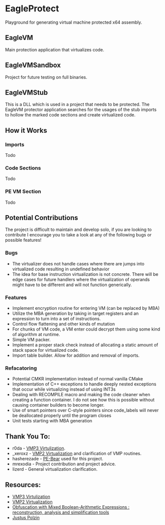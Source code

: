 # EagleProtect

Playground for generating virtual machine protected x64 assembly.

## EagleVM

Main protection application that virtualizes code.

## EagleVMSandbox

Project for future testing on full binaries.

## EagleVMStub

This is a DLL which is used in a project that needs to be protected. The EagleVM protector application searches for the usages of the stub imports to hollow the marked code sections and create virtualized code.

## How it Works

### Imports

Todo

### Code Sections

Todo

### PE VM Section

Todo

## Potential Contributions
The project is difficult to maintain and develop solo, if you are looking to contribute I encourage you to take a look at any of the following bugs or possible features!
### Bugs
- The virtualizer does not handle cases where there are jumps into virtualized code resulting in undefined behavior
- The idea for base instruction virtualization is not concrete. There will be edge cases for future handlers where the virtualization of operands might have to be different and will not function generically.
### Features
- Implement encryption routine for entering VM (can be replaced by MBA)
- Utilize the MBA generation by taking in target registers and an expression to turn into a set of instructions.
- Control flow flattening and other kinds of mutation
- For chunks of VM code, a VM enter could decrypt them using some kind of algorithm at runtime.
- Simple VM packer.
- Implement a proper stack check instead of allocating a static amount of stack space for virtualized code.
- Import table builder. Allow for addition and removal of imports.
### Refacatoring
- Potential CMKR implementation instead of normal vanilla CMake
- Implementation of C++ exceptions to handle deeply nested exceptions that occur while virtualizing instead of using INT3s
- Dealing with RECOMPILE macro and making the code cleaner when creating a function container. I do not see how this is possible without causing container builders to become longer.
- Use of smart pointers over C-style pointers since code_labels will never be deallocated properly until the program closes
- Unit tests starting with MBA generation

## Thank You To:

- r0da - [VMP3 Virtulization](https://whereisr0da.github.io/blog/posts/2021-02-16-vmp-3/).
- _xeroxz - [VMP2 Virtualization](https://back.engineering/17/05/2021/) and clarification of VMP routines.
- hasherezade - [PE-Bear](https://github.com/hasherezade/pe-bear-releases) used for this project.
- mrexodia - Project contribution and project advice. 
- Iizerd - General virtualization clarification.

## Resources:
- [VMP3 Virtulization](https://whereisr0da.github.io/blog/posts/2021-02-16-vmp-3/)
- [VMP2 Virtualization](https://back.engineering/17/05/2021/)
- [Obfuscation with Mixed Boolean-Arithmetic Expressions : reconstruction, analysis and simplification tools](https://theses.hal.science/tel-01623849/document)
- [Justus Polzin](https://plzin.github.io/)